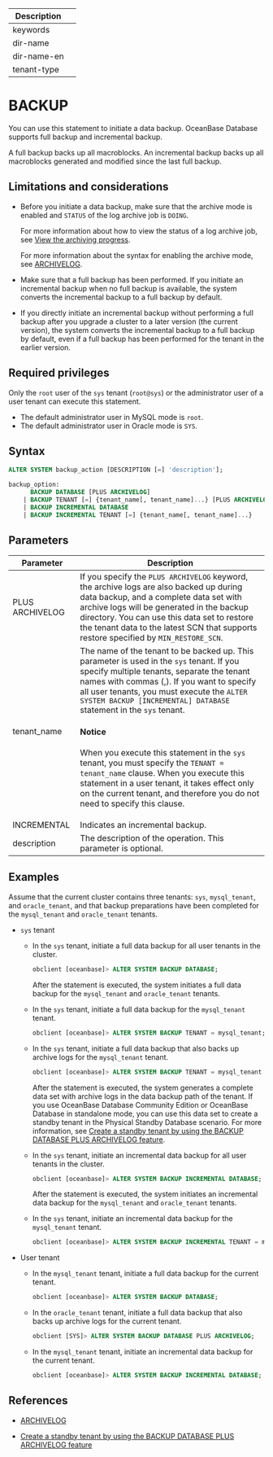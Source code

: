 | Description   |                 |
|---------------|-----------------|
| keywords      |                 |
| dir-name      |                 |
| dir-name-en   |                 |
| tenant-type   |                 |

# BACKUP

You can use this statement to initiate a data backup. OceanBase Database supports full backup and incremental backup.

A full backup backs up all macroblocks. An incremental backup backs up all macroblocks generated and modified since the last full backup.

## Limitations and considerations

* Before you initiate a data backup, make sure that the archive mode is enabled and `STATUS` of the log archive job is `DOING`.

   For more information about how to view the status of a log archive job, see [View the archiving progress](../../../../../600.manage/600.backup-and-recovery/300.log-archive/600.view-log-archive-progress.md).

   For more information about the syntax for enabling the archive mode, see [ARCHIVELOG](200.archivelog.md).

* Make sure that a full backup has been performed. If you initiate an incremental backup when no full backup is available, the system converts the incremental backup to a full backup by default.

* If you directly initiate an incremental backup without performing a full backup after you upgrade a cluster to a later version (the current version), the system converts the incremental backup to a full backup by default, even if a full backup has been performed for the tenant in the earlier version.

## Required privileges

Only the `root` user of the `sys` tenant (`root@sys`) or the administrator user of a user tenant can execute this statement. 

* The default administrator user in MySQL mode is `root`.
* The default administrator user in Oracle mode is `SYS`.

## Syntax

```sql
ALTER SYSTEM backup_action [DESCRIPTION [=] 'description'];

backup_option:
      BACKUP DATABASE [PLUS ARCHIVELOG]
    | BACKUP TENANT [=] {tenant_name[, tenant_name]...} [PLUS ARCHIVELOG]
    | BACKUP INCREMENTAL DATABASE
    | BACKUP INCREMENTAL TENANT [=] {tenant_name[, tenant_name]...}

```

## Parameters

| Parameter | Description |
|-----------------|---------------------------------------------------------------------------|
| PLUS ARCHIVELOG | If you specify the `PLUS ARCHIVELOG` keyword, the archive logs are also backed up during data backup, and a complete data set with archive logs will be generated in the backup directory. You can use this data set to restore the tenant data to the latest SCN that supports restore specified by `MIN_RESTORE_SCN`.  |
| tenant_name | The name of the tenant to be backed up. This parameter is used in the `sys` tenant. If you specify multiple tenants, separate the tenant names with commas (,). If you want to specify all user tenants, you must execute the `ALTER SYSTEM BACKUP [INCREMENTAL] DATABASE` statement in the `sys` tenant. <main id="notice" type='notice'> <h4>Notice</h4><p>When you execute this statement in the `sys` tenant, you must specify the <code>TENANT = tenant_name</code> clause. When you execute this statement in a user tenant, it takes effect only on the current tenant, and therefore you do not need to specify this clause. </p></main> |
| INCREMENTAL | Indicates an incremental backup.  |
| description | The description of the operation. This parameter is optional.  |

## Examples

Assume that the current cluster contains three tenants: `sys`, `mysql_tenant`, and `oracle_tenant`, and that backup preparations have been completed for the `mysql_tenant` and `oracle_tenant` tenants.

* `sys` tenant

   * In the `sys` tenant, initiate a full data backup for all user tenants in the cluster.

      ```sql
      obclient [oceanbase]> ALTER SYSTEM BACKUP DATABASE;
      ```

      After the statement is executed, the system initiates a full data backup for the `mysql_tenant` and `oracle_tenant` tenants.

   * In the `sys` tenant, initiate a full data backup for the `mysql_tenant` tenant.

      ```sql
      obclient [oceanbase]> ALTER SYSTEM BACKUP TENANT = mysql_tenant;
      ```

   * In the `sys` tenant, initiate a full data backup that also backs up archive logs for the `mysql_tenant` tenant.

      ```sql
      obclient [oceanbase]> ALTER SYSTEM BACKUP TENANT = mysql_tenant PLUS ARCHIVELOG;
      ```

      After the statement is executed, the system generates a complete data set with archive logs in the data backup path of the tenant. If you use OceanBase Database Community Edition or OceanBase Database in standalone mode, you can use this data set to create a standby tenant in the Physical Standby Database scenario. For more information, see [Create a standby tenant by using the BACKUP DATABASE PLUS ARCHIVELOG feature](../../../../../600.manage/400.high-availability/300.physical-standby-database-disaster-recovery/200.create-a-standby-tenant/400.create-a-standby-tenant-by-backup-database-plus-archivelog.md).

   * In the `sys` tenant, initiate an incremental data backup for all user tenants in the cluster.

      ```sql
      obclient [oceanbase]> ALTER SYSTEM BACKUP INCREMENTAL DATABASE;
      ```

      After the statement is executed, the system initiates an incremental data backup for the `mysql_tenant` and `oracle_tenant` tenants.

   * In the `sys` tenant, initiate an incremental data backup for the `mysql_tenant` tenant.

      ```sql
      obclient [oceanbase]> ALTER SYSTEM BACKUP INCREMENTAL TENANT = mysql_tenant;
      ```

* User tenant

   * In the `mysql_tenant` tenant, initiate a full data backup for the current tenant.

      ```sql
      obclient [oceanbase]> ALTER SYSTEM BACKUP DATABASE;
      ```

   * In the `oracle_tenant` tenant, initiate a full data backup that also backs up archive logs for the current tenant.

      ```sql
      obclient [SYS]> ALTER SYSTEM BACKUP DATABASE PLUS ARCHIVELOG;
      ```

   * In the `mysql_tenant` tenant, initiate an incremental data backup for the current tenant.

      ```sql
      obclient [oceanbase]> ALTER SYSTEM BACKUP INCREMENTAL DATABASE;
      ```

## References

* [ARCHIVELOG](200.archivelog.md)

* [Create a standby tenant by using the BACKUP DATABASE PLUS ARCHIVELOG feature](../../../../../600.manage/400.high-availability/300.physical-standby-database-disaster-recovery/200.create-a-standby-tenant/400.create-a-standby-tenant-by-backup-database-plus-archivelog.md)
